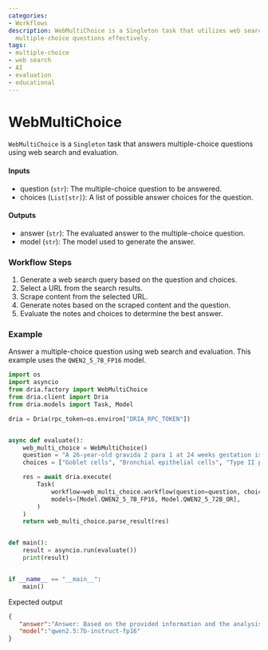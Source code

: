 ```yaml
---
categories:
- Workflows
description: WebMultiChoice is a Singleton task that utilizes web search to answer
  multiple-choice questions effectively.
tags:
- multiple-choice
- web search
- AI
- evaluation
- educational
---
```


# WebMultiChoice

`WebMultiChoice` is a `Singleton` task that answers multiple-choice questions using web search and evaluation.

#### Inputs
- question (`str`): The multiple-choice question to be answered.
- choices (`List[str]`): A list of possible answer choices for the question.

#### Outputs
- answer (`str`): The evaluated answer to the multiple-choice question.
- model (`str`): The model used to generate the answer.

### Workflow Steps

1. Generate a web search query based on the question and choices.
2. Select a URL from the search results.
3. Scrape content from the selected URL.
4. Generate notes based on the scraped content and the question.
5. Evaluate the notes and choices to determine the best answer.

### Example

Answer a multiple-choice question using web search and evaluation. This example uses the `QWEN2_5_7B_FP16` model.

```python
import os
import asyncio
from dria.factory import WebMultiChoice
from dria.client import Dria
from dria.models import Task, Model

dria = Dria(rpc_token=os.environ["DRIA_RPC_TOKEN"])


async def evaluate():
    web_multi_choice = WebMultiChoice()
    question = "A 26-year-old gravida 2 para 1 at 24 weeks gestation is admitted to the labor and delivery suite with mild abdominal cramps, uterine contractions, and a watery vaginal discharge. She has a history of preterm birth. The vital signs are as follows: blood pressure 125/80 mm Hg; heart rate 100/min; respiratory rate 13/min; and temperature 36.6℃ (97.9℉). The pelvic examination reveals cervical softening and shortening. Transvaginal ultrasound shows a cervical length of 12 mm, which is consistent with preterm labor. A tocolytic and a single dose of betamethasone are administered. Betamethasone stimulates which fetal cells?"
    choices = ["Goblet cells", "Bronchial epithelial cells", "Type II pneumocytes", "Vascular smooth myocytes"]  # Type II pneumocytes

    res = await dria.execute(
        Task(
            workflow=web_multi_choice.workflow(question=question, choices=choices),
            models=[Model.QWEN2_5_7B_FP16, Model.QWEN2_5_72B_OR],
        )
    )
    return web_multi_choice.parse_result(res)


def main():
    result = asyncio.run(evaluate())
    print(result)


if __name__ == "__main__":
    main()
```

Expected output

```json
{
   "answer":"Answer: Based on the provided information and the analysis, the most likely correct answer is:  **Type II pneumocytes**  ### Detailed Reasoning: 1. **Medical Context and Purpose of Betamethasone:**    - Betamethasone is a corticosteroid used to accelerate fetal lung maturity in response to preterm labor.    - The primary goal is to reduce the risk of neonatal respiratory distress syndrome (RDS) by promoting surfactant production.  2. **Fetal Cells Targeted by Betamethasone:**    - The reference materials and analyses clearly indicate that betamethasone stimulates the production of pulmonary surfactant in the fetal lungs.    - Surfactant is primarily produced by type II pneumocytes (also known as type II alveolar cells).  3. **Relevant Analyses:**    - The provided context mentions that 'Betamethasone is a corticosteroid that is often used in obstetric practice to promote lung maturity in the fetus, thereby reducing neonatal morbidity and mortality associated with preterm birth.'    - It further states that betamethasone stimulates the synthesis of surfactant by the fetal lungs.    - The key point is that it 'primarily stimulates the production of surfactant by type II alveolar cells in the fetal lungs.'  4. **Elimination of Other Options:**    - **Goblet cells:** These are found in various parts of the respiratory tract, including the bronchi and trachea, but not specifically involved in surfactant production.    - **Bronchial epithelial cells:** While these cells line the airways, they are not primarily responsible for surfactant production.    - **Vascular smooth myocytes:** These are muscle cells found in blood vessel walls and are not related to lung function or surfactant production.  ### Conclusion: Given that betamethasone is specifically used to promote lung maturity by stimulating the production of pulmonary surfactant, which is a critical function performed by type II pneumocytes, the most likely correct option among those provided is **Type II pneumocytes**.",
   "model":"qwen2.5:7b-instruct-fp16"
}
```
